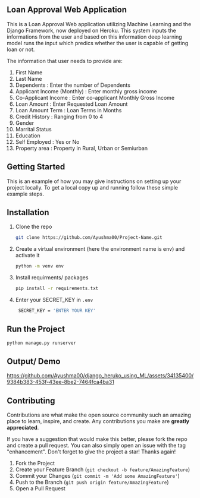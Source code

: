 ## Loan Approval Web Application
<!-- ABOUT THE PROJECT -->

This is a Loan Approval Web application utilizing Machine Learning and the Django Framework, now deployed on Heroku.
This system inputs the informations from the user and based on this information deep learning model runs the input which predics whether the user is capable of getting loan or not.

The information that user needs to provide are:
1. First Name
2. Last Name
3. Dependents : Enter the number of Dependents
4. Applicant Income (Monthly) : Enter monthly gross income
5. Co-Applicant Income  : Enter co-applicant Monthly Gross Income
6. Loan Amount : Enter Requested Loan Amount
7. Loan Amount Term : Loan Terms in Months
8. Credit History : Ranging from 0 to 4
9. Gender 
10. Marrital Status 
11. Education
12. Self Employed : Yes or No
13. Property area : Property in Rural, Urban or Semiurban


<!-- GETTING STARTED -->
## Getting Started

This is an example of how you may give instructions on setting up your project locally.
To get a local copy up and running follow these simple example steps.

## Installation

1. Clone the repo
   ```sh
   git clone https://github.com/Ayushma00/Project-Name.git
   ```
2. Create a virtual environment (here the environment name is env) and activate it
    ```sh
    python -m venv env
    ```
3. Install requirments/ packages
   ```sh
   pip install -r requirements.txt
   ```
4. Enter your SECRET_KEY in `.env`
   ```sh
    SECRET_KEY = 'ENTER YOUR KEY'
   ```

## Run the Project

   ```sh
   python manage.py runserver
   ```



<!-- CONTRIBUTING -->
## Output/ Demo



https://github.com/Ayushma00/django_heruko_using_ML/assets/34135400/9384b383-453f-43ee-8be2-7464fca4ba31




## Contributing

Contributions are what make the open source community such an amazing place to learn, inspire, and create. Any contributions you make are **greatly appreciated**.

If you have a suggestion that would make this better, please fork the repo and create a pull request. You can also simply open an issue with the tag "enhancement".
Don't forget to give the project a star! Thanks again!

1. Fork the Project
2. Create your Feature Branch (`git checkout -b feature/AmazingFeature`)
3. Commit your Changes (`git commit -m 'Add some AmazingFeature'`)
4. Push to the Branch (`git push origin feature/AmazingFeature`)
5. Open a Pull Request




